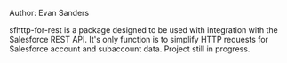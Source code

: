 Author: Evan Sanders

sfhttp-for-rest is a package designed to be used with integration with the
Salesforce REST API. It's only function is to simplify HTTP requests for Salesforce
account and subaccount data. Project still in progress.
